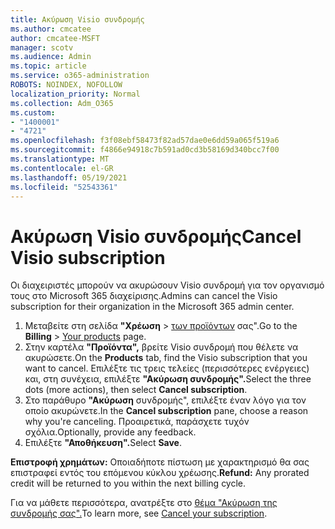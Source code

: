 ```yaml
---
title: Ακύρωση Visio συνδρομής
ms.author: cmcatee
author: cmcatee-MSFT
manager: scotv
ms.audience: Admin
ms.topic: article
ms.service: o365-administration
ROBOTS: NOINDEX, NOFOLLOW
localization_priority: Normal
ms.collection: Adm_O365
ms.custom:
- "1400001"
- "4721"
ms.openlocfilehash: f3f08ebf58473f82ad57dae0e6dd59a065f519a6
ms.sourcegitcommit: f4866e94918c7b591ad0cd3b58169d340bcc7f00
ms.translationtype: MT
ms.contentlocale: el-GR
ms.lasthandoff: 05/19/2021
ms.locfileid: "52543361"
---
```

# <a name="cancel-visio-subscription"></a><span data-ttu-id="a8099-102">Ακύρωση Visio συνδρομής</span><span class="sxs-lookup"><span data-stu-id="a8099-102">Cancel Visio subscription</span></span>

<span data-ttu-id="a8099-103">Οι διαχειριστές μπορούν να ακυρώσουν Visio συνδρομή για τον οργανισμό τους στο Microsoft 365 διαχείρισης.</span><span class="sxs-lookup"><span data-stu-id="a8099-103">Admins can cancel the Visio subscription for their organization in the Microsoft 365 admin center.</span></span>

1. <span data-ttu-id="a8099-104">Μεταβείτε στη σελίδα **"Χρέωση** \> [των προϊόντων](https://go.microsoft.com/fwlink/p/?linkid=842054) σας".</span><span class="sxs-lookup"><span data-stu-id="a8099-104">Go to the **Billing** \> [Your products](https://go.microsoft.com/fwlink/p/?linkid=842054) page.</span></span>
2. <span data-ttu-id="a8099-105">Στην καρτέλα **"Προϊόντα",** βρείτε Visio συνδρομή που θέλετε να ακυρώσετε.</span><span class="sxs-lookup"><span data-stu-id="a8099-105">On the **Products** tab, find the Visio subscription that you want to cancel.</span></span> <span data-ttu-id="a8099-106">Επιλέξτε τις τρεις τελείες (περισσότερες ενέργειες) και, στη συνέχεια, επιλέξτε **"Ακύρωση συνδρομής".**</span><span class="sxs-lookup"><span data-stu-id="a8099-106">Select the three dots (more actions), then select **Cancel subscription**.</span></span>
3. <span data-ttu-id="a8099-107">Στο παράθυρο **"Ακύρωση** συνδρομής", επιλέξτε έναν λόγο για τον οποίο ακυρώνετε.</span><span class="sxs-lookup"><span data-stu-id="a8099-107">In the **Cancel subscription** pane, choose a reason why you're canceling.</span></span> <span data-ttu-id="a8099-108">Προαιρετικά, παράσχετε τυχόν σχόλια.</span><span class="sxs-lookup"><span data-stu-id="a8099-108">Optionally, provide any feedback.</span></span>
4. <span data-ttu-id="a8099-109">Επιλέξτε **"Αποθήκευση".**</span><span class="sxs-lookup"><span data-stu-id="a8099-109">Select **Save**.</span></span>

<span data-ttu-id="a8099-110">**Επιστροφή χρημάτων:** Οποιαδήποτε πίστωση με χαρακτηρισμό θα σας επιστραφεί εντός του επόμενου κύκλου χρέωσης.</span><span class="sxs-lookup"><span data-stu-id="a8099-110">**Refund:** Any prorated credit will be returned to you within the next billing cycle.</span></span>

<span data-ttu-id="a8099-111">Για να μάθετε περισσότερα, ανατρέξτε στο [θέμα "Ακύρωση της συνδρομής σας".](/microsoft-365/commerce/subscriptions/cancel-your-subscription)</span><span class="sxs-lookup"><span data-stu-id="a8099-111">To learn more, see [Cancel your subscription](/microsoft-365/commerce/subscriptions/cancel-your-subscription).</span></span>